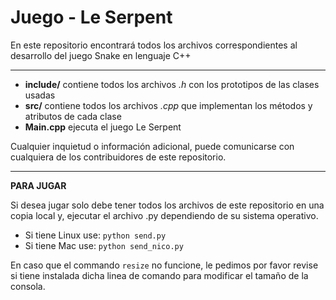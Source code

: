 # Juego - Le Serpent

En este repositorio encontrará todos los archivos correspondientes al desarrollo del juego Snake en lenguaje C++

--- 

- **include/** contiene todos los archivos *.h* con los prototipos de las clases usadas
- **src/** contiene todos los archivos *.cpp* que implementan los métodos y atributos de cada clase
- **Main.cpp** ejecuta el juego Le Serpent

Cualquier inquietud o información adicional, puede comunicarse con cualquiera de los contribuidores de este repositorio.

---

**PARA JUGAR**

Si desea jugar solo debe tener todos los archivos de este repositorio en una copia local y, ejecutar el archivo .py dependiendo de su sistema operativo.

- Si tiene Linux use: `python send.py`
- Si tiene Mac use: `python send_nico.py`

En caso que el commando `resize` no funcione, le pedimos por favor revise si tiene instalada dicha linea de comando para modificar el tamaño de la consola. 
